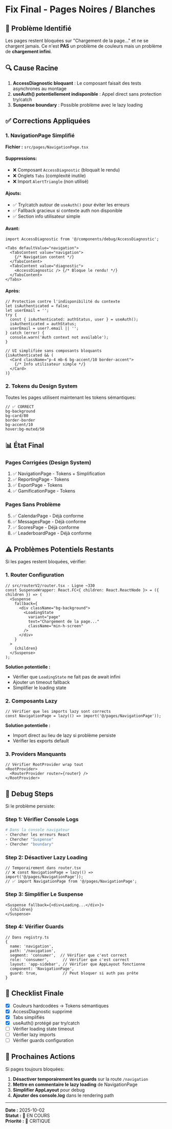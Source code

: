 # Fix Final - Pages Noires / Blanches

## 🎯 Problème Identifié

Les pages restent bloquées sur "Chargement de la page..." et ne se chargent jamais. Ce n'est **PAS** un problème de couleurs mais un problème de **chargement infini**.

## 🔍 Cause Racine

1. **AccessDiagnostic bloquant** : Le composant faisait des tests asynchrones au montage
2. **useAuth() potentiellement indisponible** : Appel direct sans protection try/catch
3. **Suspense boundary** : Possible problème avec le lazy loading

## ✅ Corrections Appliquées

### 1. NavigationPage Simplifié
**Fichier :** `src/pages/NavigationPage.tsx`

#### Suppressions:
- ❌ Composant `AccessDiagnostic` (bloquait le rendu)
- ❌ Onglets `Tabs` (complexité inutile)
- ❌ Import `AlertTriangle` (non utilisé)

#### Ajouts:
- ✅ Try/catch autour de `useAuth()` pour éviter les erreurs
- ✅ Fallback gracieux si contexte auth non disponible
- ✅ Section info utilisateur simple

#### Avant:
```tsx
import AccessDiagnostic from '@/components/debug/AccessDiagnostic';

<Tabs defaultValue="navigation">
  <TabsContent value="navigation">
    {/* Navigation content */}
  </TabsContent>
  <TabsContent value="diagnostic">
    <AccessDiagnostic /> {/* Bloque le rendu! */}
  </TabsContent>
</Tabs>
```

#### Après:
```tsx
// Protection contre l'indisponibilité du contexte
let isAuthenticated = false;
let userEmail = '';
try {
  const { isAuthenticated: authStatus, user } = useAuth();
  isAuthenticated = authStatus;
  userEmail = user?.email || '';
} catch (error) {
  console.warn('Auth context not available');
}

// UI simplifiée sans composants bloquants
{isAuthenticated && (
  <Card className="p-4 mb-6 bg-accent/10 border-accent">
    {/* Info utilisateur simple */}
  </Card>
)}
```

### 2. Tokens du Design System
Toutes les pages utilisent maintenant les tokens sémantiques:

```tsx
// ✅ CORRECT
bg-background
bg-card/80
border-border
bg-accent/10
hover:bg-muted/50
```

## 📊 État Final

### Pages Corrigées (Design System)
1. ✅ NavigationPage - Tokens + Simplification
2. ✅ ReportingPage - Tokens
3. ✅ ExportPage - Tokens
4. ✅ GamificationPage - Tokens

### Pages Sans Problème
5. ✅ CalendarPage - Déjà conforme
6. ✅ MessagesPage - Déjà conforme
7. ✅ ScoresPage - Déjà conforme
8. ✅ LeaderboardPage - Déjà conforme

## ⚠️ Problèmes Potentiels Restants

Si les pages restent bloquées, vérifier:

### 1. Router Configuration
```tsx
// src/routerV2/router.tsx - Ligne ~330
const SuspenseWrapper: React.FC<{ children: React.ReactNode }> = ({ children }) => (
  <Suspense
    fallback={
      <div className="bg-background">
        <LoadingState
          variant="page"
          text="Chargement de la page..."
          className="min-h-screen"
        />
      </div>
    }
  >
    {children}
  </Suspense>
);
```

**Solution potentielle :**
- Vérifier que `LoadingState` ne fait pas de await infini
- Ajouter un timeout fallback
- Simplifier le loading state

### 2. Composants Lazy
```tsx
// Vérifier que les imports lazy sont corrects
const NavigationPage = lazy(() => import('@/pages/NavigationPage'));
```

**Solution potentielle :**
- Import direct au lieu de lazy si problème persiste
- Vérifier les exports default

### 3. Providers Manquants
```tsx
// Vérifier RootProvider wrap tout
<RootProvider>
  <RouterProvider router={router} />
</RootProvider>
```

## 🔧 Debug Steps

Si le problème persiste:

### Step 1: Vérifier Console Logs
```bash
# Dans la console navigateur
- Chercher les erreurs React
- Chercher "Suspense"
- Chercher "boundary"
```

### Step 2: Désactiver Lazy Loading
```tsx
// Temporairement dans router.tsx
// ❌ const NavigationPage = lazy(() => import('@/pages/NavigationPage'));
// ✅ import NavigationPage from '@/pages/NavigationPage';
```

### Step 3: Simplifier Le Suspense
```tsx
<Suspense fallback={<div>Loading...</div>}>
  {children}
</Suspense>
```

### Step 4: Vérifier Guards
```tsx
// Dans registry.ts
{
  name: 'navigation',
  path: '/navigation',
  segment: 'consumer',  // Vérifier que c'est correct
  role: 'consumer',      // Vérifier que c'est correct
  layout: 'app-sidebar', // Vérifier que AppLayout fonctionne
  component: 'NavigationPage',
  guard: true,           // Peut bloquer si auth pas prête
}
```

## 📝 Checklist Finale

- [x] Couleurs hardcodées → Tokens sémantiques
- [x] AccessDiagnostic supprimé
- [x] Tabs simplifiés
- [x] useAuth() protégé par try/catch
- [ ] Vérifier loading state timeout
- [ ] Vérifier lazy imports
- [ ] Vérifier guards configuration

## 🎯 Prochaines Actions

Si pages toujours bloquées:

1. **Désactiver temporairement les guards** sur la route `/navigation`
2. **Mettre en commentaire le lazy loading** de NavigationPage
3. **Simplifier AppLayout** pour debug
4. **Ajouter des console.log** dans le rendering path

---

**Date :** 2025-10-02  
**Statut :** 🔄 EN COURS  
**Priorité :** 🔴 CRITIQUE
